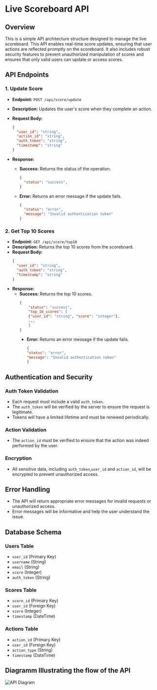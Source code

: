 # Live Scoreboard API

## Overview

This is a simple API architecture structure designed to manage the live scoreboard. This API enables real-time score updates, ensuring that user actions are reflected promptly on the scoreboard. It also includes robust security features to prevent unauthorized manipulation of scores and ensures that only valid users can update or access scores.

## API Endpoints

### 1. Update Score

- **Endpoint:** `POST /api/score/update`
- **Description:** Updates the user's score when they complete an action.
- **Request Body:**
  ```json
  {
    "user_id": "string",
    "action_id": "string",
    "auth_token": "string",
    "timestamp": "string"
  }
- **Response:**

  - **Success:** Returns the status of the operation.
    ```json
    {
      "status": "success",
    }
    ```

  - **Error:** Returns an error message if the update fails.
    ```json
    {
      "status": "error",
      "message": "Invalid authentication token"
    }
    ```

### 2. Get Top 10 Scores

- **Endpoint:** `GET /api/score/top10`
- **Description:** Returns the top 10 scores from the scoreboard.
- **Request Body:**
  ```json
  {
    "user_id": "string",
    "auth_token": "string",
    "timestamp": "string"
  }
- **Response:**
    - **Success:** Returns the top 10 scores.
        ```json
        {
            "status": "success",
            "top_10_scores": [
            {"user_id": "string", "score": "integer"},
            ...
            ]
        }
        ```
      - **Error:** Returns an error message if the update fails.
        ```json
        {
        "status": "error",
        "message": "Invalid authentication token"
        }
        ```
    
    

## Authentication and Security

### Auth Token Validation
- Each request must include a valid `auth_token`.
- The `auth_token` will be verified by the server to ensure the request is legitimate.
- Tokens will have a limited lifetime and must be renewed periodically.

### Action Validation
- The `action_id` must be verified to ensure that the action was indeed performed by the user.

### Encryption
- All sensitive data, including `auth_token`,`user_id` and `action_id`, will be encrypted to prevent unauthorized access.

## Error Handling
- The API will return appropriate error messages for invalid requests or unauthorized access.
- Error messages will be informative and help the user understand the issue.


## Database Schema

### Users Table
- `user_id` (Primary Key)
- `username` (String)
- `email` (String)
- `score` (Integer)
- `auth_token` (String)


### Scores Table
- `score_id` (Primary Key)
- `user_id` (Foreign Key)
- `score` (Integer)
- `timestamp` (DateTime)

### Actions Table
- `action_id` (Primary Key)
- `user_id` (Foreign Key)
- `action_type` (String)
- `timestamp` (DateTime)


## Diagramm Illustrating the flow of the API

![API Diagram]( /API%20diagramm.drawio.png )

